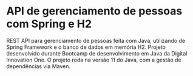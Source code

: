 # API de gerenciamento de pessoas com Spring e H2

REST API para gerenciamento de pessoas feita com Java, utilizando de Spring Framework e o banco de dados em memória H2. Projeto desenvolvido durante Bootcamp de desenvolvimento em Java da Digital Innovation One. O projeto roda na versão 11 do Java, com a gestão de dependências via Maven.